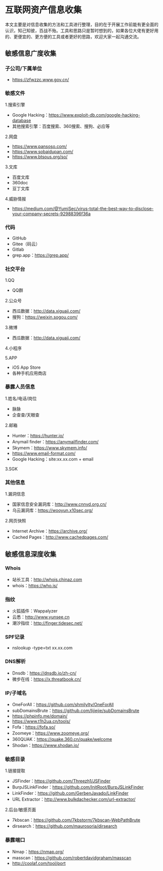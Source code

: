 # 互联网资产信息收集
本文主要是对信息收集的方法和工具进行整理，目的在于开展工作前能有更全面的认识，知己知彼，百战不殆。工具和思路只是暂时想到的，如果各位大佬有更好用的、更便宜的、更方便的工具或者更好的思路，欢迎大家一起沟通交流。

## 敏感信息广度收集

### 子公司/下属单位

* https://zfwzzc.www.gov.cn/

### 敏感文件

1.搜索引擎
* Google Hacking：https://www.exploit-db.com/google-hacking-database
* 其他搜索引擎：百度搜索、360搜索、搜狗、必应等

2.网盘
* https://www.pansoso.com/
* https://www.sobaidupan.com/
* https://www.btsous.org/so/

3.文库
* 百度文库
* 360doc
* 豆丁文库

4.威胁情报
* https://medium.com/@YumiSec/virus-total-the-best-way-to-disclose-your-company-secrets-92988396f36a

### 代码

* GitHub
* Gitee（码云）
* Gitlab
* grep.app：https://grep.app/

### 社交平台

1.QQ
* QQ群

2.公众号
*  西瓜数据：http://data.xiguaji.com/
*  搜狗：https://weixin.sogou.com/

3.微博
*  西瓜数据：http://data.xiguaji.com/

4.小程序

5.APP
* iOS App Store
* 各种手机应用商店

### 暴露人员信息

1.姓名/电话/岗位
* 脉脉
* 企查查/天眼查

2.邮箱
* Hunter：https://hunter.io/
* Anymail finder：https://anymailfinder.com/
* Skymem：https://www.skymem.info/
* https://www.email-format.com/
* Google Hacking：site:xx.xx.com + email

3.SGK

### 其他信息

1.漏洞信息
* 国家信息安全漏洞库：http://www.cnnvd.org.cn/
* 乌云漏洞库：https://wooyun.x10sec.org/

2.网页快照
* Internet Archive：https://archive.org/
*  Cached Pages：http://www.cachedpages.com/

## 敏感信息深度收集

### Whois

* 站长工具：http://whois.chinaz.com
* whois：https://who.is/

### 指纹

* 火狐插件：Wappalyzer
* 云悉：http://www.yunsee.cn
* 潮汐指纹：http://finger.tidesec.net/

### SPF记录

* nslookup -type=txt xx.xx.com

### DNS解析

* Dnsdb：https://dnsdb.io/zh-cn/
* 微步在线：https://x.threatbook.cn/

### IP/子域名

* OneForAll：https://github.com/shmilylty/OneForAll
* subDomainsBrute：https://github.com/lijiejie/subDomainsBrute
* https://phpinfo.me/domain/
* https://www.t1h2ua.cn/tools/
* Fofa：https://fofa.so/
* Zoomeye：https://www.zoomeye.org/
* 360QUAK：https://quake.360.cn/quake/welcome
* Shodan：https://www.shodan.io/

### 敏感目录

1.链接提取
* JSFinder：https://github.com/Threezh1/JSFinder
* BurpJSLinkFinder：https://github.com/InitRoot/BurpJSLinkFinder
* LinkFinder：https://github.com/GerbenJavado/LinkFinder
* URL Extractor：http://www.bulkdachecker.com/url-extractor/

2.后台/敏感页面
* 7kbscan：https://github.com/7kbstorm/7kbscan-WebPathBrute
* dirsearch：https://github.com/maurosoria/dirsearch

### 暴露端口

* Nmap：https://nmap.org/
* masscan：https://github.com/robertdavidgraham/masscan
* http://coolaf.com/tool/port


